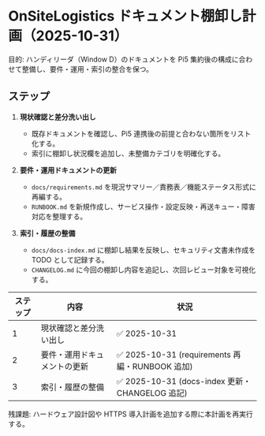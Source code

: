 # OnSiteLogistics ドキュメント棚卸し計画（2025-10-31）

目的: ハンディリーダ（Window D）のドキュメントを Pi5 集約後の構成に合わせて整備し、要件・運用・索引の整合を保つ。

## ステップ

1. **現状確認と差分洗い出し**
   - 既存ドキュメントを確認し、Pi5 連携後の前提と合わない箇所をリスト化する。
   - 索引に棚卸し状況欄を追加し、未整備カテゴリを明確化する。

2. **要件・運用ドキュメントの更新**
   - `docs/requirements.md` を現況サマリー／責務表／機能ステータス形式に再編する。
   - `RUNBOOK.md` を新規作成し、サービス操作・設定反映・再送キュー・障害対応を整理する。

3. **索引・履歴の整備**
   - `docs/docs-index.md` に棚卸し結果を反映し、セキュリティ文書未作成を TODO として記録する。
   - `CHANGELOG.md` に今回の棚卸し内容を追記し、次回レビュー対象を可視化する。

| ステップ | 内容 | 状況 |
| --- | --- | --- |
| 1 | 現状確認と差分洗い出し | ✅ 2025-10-31 |
| 2 | 要件・運用ドキュメントの更新 | ✅ 2025-10-31 (requirements 再編・RUNBOOK 追加) |
| 3 | 索引・履歴の整備 | ✅ 2025-10-31 (docs-index 更新・CHANGELOG 追記) |

残課題: ハードウェア設計図や HTTPS 導入計画を追加する際に本計画を再実行する。
